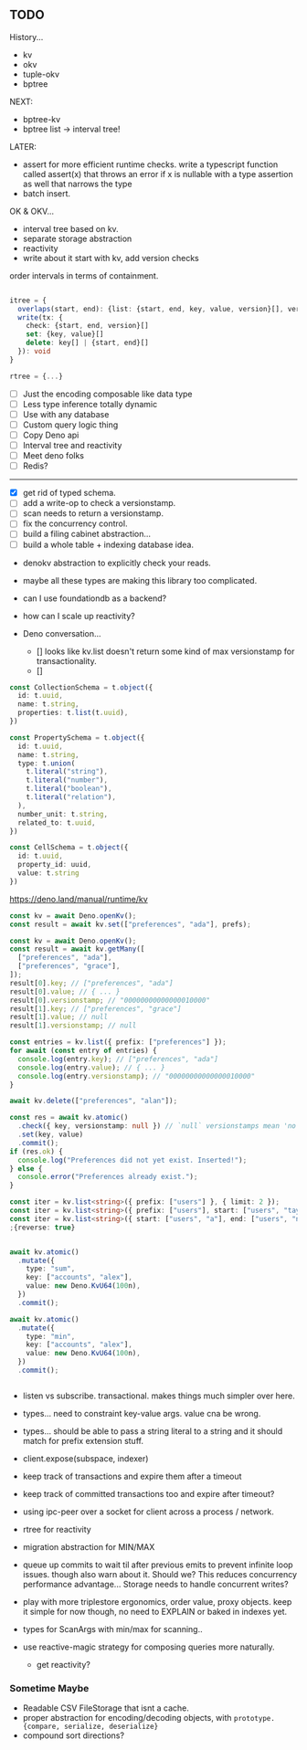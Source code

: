 ## TODO

History...
- kv
- okv
- tuple-okv
- bptree

NEXT:
- bptree-kv
- bptree list
-> interval tree!


LATER:
- assert for more efficient runtime checks.
	write a typescript function called assert(x) that throws an error if x is nullable with a type assertion as well that narrows the type
- batch insert.


OK & OKV...
- interval tree based on kv.
- separate storage abstraction
- reactivity
- write about it
  start with kv, add version checks


order intervals in terms of containment.




```ts

itree = {
  overlaps(start, end): {list: {start, end, key, value, version}[], version},
  write(tx: {
    check: {start, end, version}[]
    set: {key, value}[]
    delete: key[] | {start, end}[]
  }): void
}

rtree = {...}


```



- [ ]  Just the encoding composable  like data type
- [ ]  Less type inference  totally dynamic
- [ ]  Use with any database
- [ ]  Custom query logic thing
- [ ]  Copy Deno api
- [ ]  Interval tree and reactivity
- [ ]  Meet deno folks
- [ ]  Redis?

---

- [x] get rid of typed schema.
- [ ] add a write-op to check a versionstamp.
- [ ] scan needs to return a versionstamp.
- [ ] fix the concurrency control.
- [ ] build a filing cabinet abstraction...
- [ ] build a whole table + indexing database idea.

- denokv abstraction to explicitly check your reads.
- maybe all these types are making this library too complicated.
- can I use foundationdb as a backend?
- how can I scale up reactivity?


- Deno conversation...
  - [] looks like kv.list doesn't return some kind of max versionstamp for transactionality.
  - []



```ts
const CollectionSchema = t.object({
  id: t.uuid,
  name: t.string,
  properties: t.list(t.uuid),
})

const PropertySchema = t.object({
  id: t.uuid,
  name: t.string,
  type: t.union(
    t.literal("string"),
    t.literal("number"),
    t.literal("boolean"),
    t.literal("relation"),
  ),
  number_unit: t.string,
  related_to: t.uuid,
})

const CellSchema = t.object({
  id: t.uuid,
  property_id: uuid,
  value: t.string
})
```


https://deno.land/manual/runtime/kv
```ts
const kv = await Deno.openKv();
const result = await kv.set(["preferences", "ada"], prefs);

const kv = await Deno.openKv();
const result = await kv.getMany([
  ["preferences", "ada"],
  ["preferences", "grace"],
]);
result[0].key; // ["preferences", "ada"]
result[0].value; // { ... }
result[0].versionstamp; // "00000000000000010000"
result[1].key; // ["preferences", "grace"]
result[1].value; // null
result[1].versionstamp; // null

const entries = kv.list({ prefix: ["preferences"] });
for await (const entry of entries) {
  console.log(entry.key); // ["preferences", "ada"]
  console.log(entry.value); // { ... }
  console.log(entry.versionstamp); // "00000000000000010000"
}

await kv.delete(["preferences", "alan"]);

const res = await kv.atomic()
  .check({ key, versionstamp: null }) // `null` versionstamps mean 'no value'
  .set(key, value)
  .commit();
if (res.ok) {
  console.log("Preferences did not yet exist. Inserted!");
} else {
  console.error("Preferences already exist.");
}

const iter = kv.list<string>({ prefix: ["users"] }, { limit: 2 });
const iter = kv.list<string>({ prefix: ["users"], start: ["users", "taylor"] });
const iter = kv.list<string>({ start: ["users", "a"], end: ["users", "n"] });
;{reverse: true}


await kv.atomic()
  .mutate({
    type: "sum",
    key: ["accounts", "alex"],
    value: new Deno.KvU64(100n),
  })
  .commit();

await kv.atomic()
  .mutate({
    type: "min",
    key: ["accounts", "alex"],
    value: new Deno.KvU64(100n),
  })
  .commit();



```






- listen vs subscribe. transactional. makes things much simpler over here.


- types... need to constraint key-value args. value cna be wrong.
- types... should be able to pass a string literal to a string and it should match for prefix extension stuff.


- client.expose(subspace, indexer)

- keep track of transactions and expire them after a timeout
- keep track of committed transactions too and expire after timeout?

- using ipc-peer over a socket for client across a process / network.

- rtree for reactivity
- migration abstraction for MIN/MAX

- queue up commits to wait til after previous emits to prevent infinite loop issues. though also warn about it.
	Should we? This reduces concurrency performance advantage... Storage needs to handle concurrent writes?



- play with more triplestore ergonomics, order value, proxy objects.
	keep it simple for now though, no need to EXPLAIN or baked in indexes yet.

- types for ScanArgs with min/max for scanning..

- use reactive-magic strategy for composing queries more naturally.
	- get reactivity?

### Sometime Maybe
- Readable CSV FileStorage that isnt a cache.
- proper abstraction for encoding/decoding objects, with `prototype.{compare, serialize, deserialize}`
- compound sort directions?
